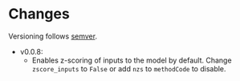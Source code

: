 # Changes 
Versioning follows [semver](https://semver.org/).

- v0.0.8:
  - Enables z-scoring of inputs to the model by default. Change `zscore_inputs` to `False` or add `nzs` to `methodCode` to disable.
